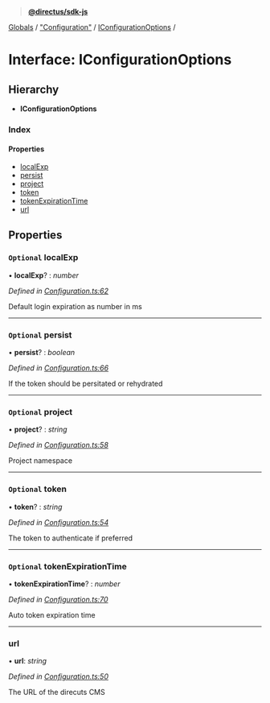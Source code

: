 > **[@directus/sdk-js](../README.md)**

[Globals](../README.md) / ["Configuration"](../modules/_configuration_.md) / [IConfigurationOptions](_configuration_.iconfigurationoptions.md) /

# Interface: IConfigurationOptions

## Hierarchy

* **IConfigurationOptions**

### Index

#### Properties

* [localExp](_configuration_.iconfigurationoptions.md#optional-localexp)
* [persist](_configuration_.iconfigurationoptions.md#optional-persist)
* [project](_configuration_.iconfigurationoptions.md#optional-project)
* [token](_configuration_.iconfigurationoptions.md#optional-token)
* [tokenExpirationTime](_configuration_.iconfigurationoptions.md#optional-tokenexpirationtime)
* [url](_configuration_.iconfigurationoptions.md#url)

## Properties

### `Optional` localExp

• **localExp**? : *number*

*Defined in [Configuration.ts:62](https://github.com/direcuts/sdk-js/tree/master/Configuration.ts#L62)*

Default login expiration as number in ms

___

### `Optional` persist

• **persist**? : *boolean*

*Defined in [Configuration.ts:66](https://github.com/direcuts/sdk-js/tree/master/Configuration.ts#L66)*

If the token should be persitated or rehydrated

___

### `Optional` project

• **project**? : *string*

*Defined in [Configuration.ts:58](https://github.com/direcuts/sdk-js/tree/master/Configuration.ts#L58)*

Project namespace

___

### `Optional` token

• **token**? : *string*

*Defined in [Configuration.ts:54](https://github.com/direcuts/sdk-js/tree/master/Configuration.ts#L54)*

The token to authenticate if preferred

___

### `Optional` tokenExpirationTime

• **tokenExpirationTime**? : *number*

*Defined in [Configuration.ts:70](https://github.com/direcuts/sdk-js/tree/master/Configuration.ts#L70)*

Auto token expiration time

___

###  url

• **url**: *string*

*Defined in [Configuration.ts:50](https://github.com/direcuts/sdk-js/tree/master/Configuration.ts#L50)*

The URL of the direcuts CMS